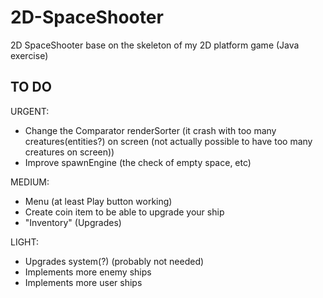 # 2D-SpaceShooter
2D SpaceShooter base on the skeleton of my 2D platform game (Java exercise)

TO DO
-----
URGENT:
- Change the Comparator renderSorter (it crash with too many creatures(entities?) on screen (not actually possible to have too many creatures on screen))
- Improve spawnEngine (the check of empty space, etc)

MEDIUM:
- Menu (at least Play button working)
- Create coin item to be able to upgrade your ship
- "Inventory" (Upgrades)

LIGHT:
- Upgrades system(?) (probably not needed)
- Implements more enemy ships
- Implements more user ships

